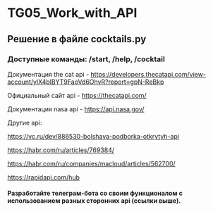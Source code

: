 # TG05_Work_with_API

## Решение в файле cocktails.py

### Доступные команды: /start, /help, /cocktail

Документация the cat api - https://developers.thecatapi.com/view-account/ylX4blBYT9FaoVd6OhvR?report=gpN-ReBkp

Официальный сайт api - https://thecatapi.com/

Документация nasa api - https://api.nasa.gov/

Другие api:

https://vc.ru/dev/886530-bolshaya-podborka-otkrytyh-api

https://habr.com/ru/articles/769384/

https://habr.com/ru/companies/macloud/articles/562700/

https://rapidapi.com/hub
 
#### Разработайте телеграм-бота со своим функционалом с использованием разных сторонних api (ссылки выше).
